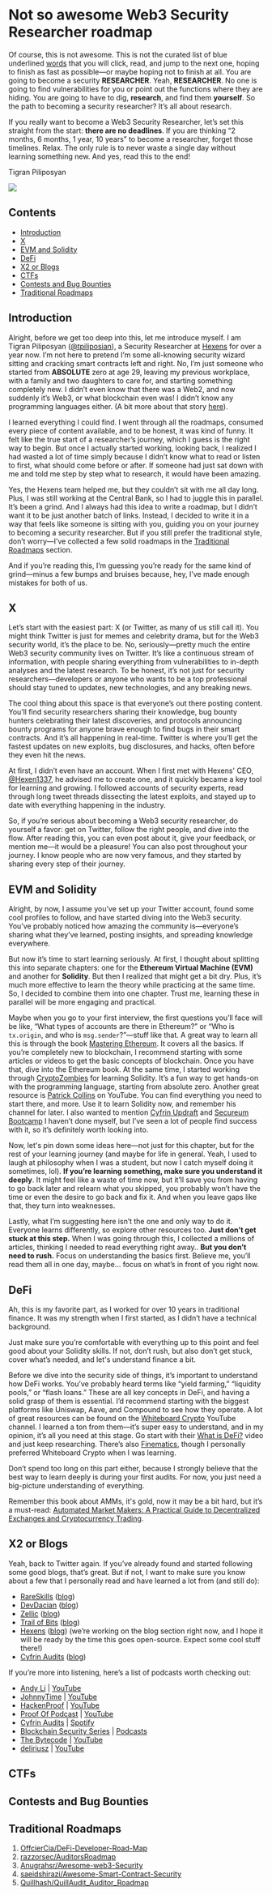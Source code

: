 # Not so awesome Web3 Security Researcher roadmap

Of course, this is not awesome. This is not the curated list of blue underlined [words](https://blank.page/) that you will click, read, and jump to the next one, hoping to finish as fast as possible—or maybe hoping not to finish at all. You are going to become a security **RESEARCHER**. Yeah, **RESEARCHER**. No one is going to find vulnerabilities for you or point out the functions where they are hiding. You are going to have to dig, **research**, and find them **yourself**. So the path to becoming a security researcher? It’s all about research.

If you really want to become a Web3 Security Researcher, let’s set this straight from the start: **there are no deadlines**. If you are thinking “2 months, 6 months, 1 year, 10 years” to become a researcher, forget those timelines. Relax. The only rule is to never waste a single day without learning something new. And yes, read this to the end!

Tigran Piliposyan

<a href="https://twitter.com/tpiliposian" target="_blank"><img src="https://img.shields.io/twitter/follow/nestframework.svg?style=social&label=Follow"></a>

## Contents

- [Introduction](#introduction)
- [X](#x)
- [EVM and Solidity](#evm-and-solidity)
- [DeFi](#defi)
- [X2 or Blogs](#x2-or-blogs)
- [CTFs](#ctfs)
- [Contests and Bug Bounties](#contests-and-bug-bounties)
- [Traditional Roadmaps](#traditional-roadmaps)

## Introduction

Alright, before we get too deep into this, let me introduce myself. I am Tigran Piliposyan ([@tpiliposian](https://twitter.com/tpiliposian)), a Security Researcher at [Hexens](https://hexens.io/) for over a year now. I’m not here to pretend I’m some all-knowing security wizard sitting and cracking smart contracts left and right. No, I’m just someone who started from **ABSOLUTE** zero at age 29, leaving my previous workplace, with a family and two daughters to care for, and starting something completely new. I didn’t even know that there was a Web2, and now suddenly it’s Web3, or what blockchain even was! I didn’t know any programming languages either. (A bit more about that story [here](https://x.com/tpiliposian/status/1699805833167614299)).

I learned everything I could find. I went through all the roadmaps, consumed every piece of content available, and to be honest, it was kind of funny. It felt like the true start of a researcher’s journey, which I guess is the right way to begin. But once I actually started working, looking back, I realized I had wasted a lot of time simply because I didn’t know what to read or listen to first, what should come before or after. If someone had just sat down with me and told me step by step what to research, it would have been amazing.

Yes, the Hexens team helped me, but they couldn’t sit with me all day long. Plus, I was still working at the Central Bank, so I had to juggle this in parallel. It’s been a grind. And I always had this idea to write a roadmap, but I didn’t want it to be just another batch of links. Instead, I decided to write it in a way that feels like someone is sitting with you, guiding you on your journey to becoming a security researcher. But if you still prefer the traditional style, don’t worry—I’ve collected a few solid roadmaps in the [Traditional Roadmaps](#traditional-roadmaps) section.

And if you’re reading this, I’m guessing you’re ready for the same kind of grind—minus a few bumps and bruises because, hey, I’ve made enough mistakes for both of us.

## X

Let’s start with the easiest part: X (or Twitter, as many of us still call it). You might think Twitter is just for memes and celebrity drama, but for the Web3 security world, it’s the place to be. No, seriously—pretty much the entire Web3 security community lives on Twitter. It’s like a continuous stream of information, with people sharing everything from vulnerabilities to in-depth analyses and the latest research. To be honest, it’s not just for security researchers—developers or anyone who wants to be a top professional should stay tuned to updates, new technologies, and any breaking news.

The cool thing about this space is that everyone’s out there posting content. You’ll find security researchers sharing their knowledge, bug bounty hunters celebrating their latest discoveries, and protocols announcing bounty programs for anyone brave enough to find bugs in their smart contracts. And it’s all happening in real-time. Twitter is where you’ll get the fastest updates on new exploits, bug disclosures, and hacks, often before they even hit the news.

At first, I didn’t even have an account. When I first met with Hexens' CEO, [@Hexen1337](https://x.com/Hexen1337), he advised me to create one, and it quickly became a key tool for learning and growing. I followed accounts of security experts, read through long tweet threads dissecting the latest exploits, and stayed up to date with everything happening in the industry.

So, if you’re serious about becoming a Web3 security researcher, do yourself a favor: get on Twitter, follow the right people, and dive into the flow. After reading this, you can even post about it, give your feedback, or mention me—it would be a pleasure! You can also post throughout your journey. I know people who are now very famous, and they started by sharing every step of their journey.

## EVM and Solidity

Alright, by now, I assume you’ve set up your Twitter account, found some cool profiles to follow, and have started diving into the Web3 security. You’ve probably noticed how amazing the community is—everyone’s sharing what they’ve learned, posting insights, and spreading knowledge everywhere.

But now it’s time to start learning seriously. At first, I thought about splitting this into separate chapters: one for the **Ethereum Virtual Machine (EVM)** and another for **Solidity**. But then I realized that might get a bit dry. Plus, it’s much more effective to learn the theory while practicing at the same time. So, I decided to combine them into one chapter. Trust me, learning these in parallel will be more engaging and practical.

Maybe when you go to your first interview, the first questions you’ll face will be like, “What types of accounts are there in Ethereum?” or “Who is `tx.origin`, and who is `msg.sender`?”—stuff like that. A great way to learn all this is through the book [Mastering Ethereum](https://github.com/ethereumbook/ethereumbook). It covers all the basics. If you’re completely new to blockchain, I recommend starting with some articles or videos to get the basic concepts of blockchain. Once you have that, dive into the Ethereum book. At the same time, I started working through [CryptoZombies](https://cryptozombies.io/) for learning Solidity. It’s a fun way to get hands-on with the programming language, starting from absolute zero. Another great resource is [Patrick Collins](https://www.youtube.com/@PatrickAlphaC/videos) on YouTube. You can find everything you need to start there, and more. Use it to learn Solidity now, and remember his channel for later. I also wanted to mention [Cyfrin Updraft](https://www.cyfrin.io/updraft) and [Secureum Bootcamp](https://www.secureum.xyz/bootcamp/) I haven’t done myself, but I’ve seen a lot of people find success with it, so it’s definitely worth looking into.

Now, let's pin down some ideas here—not just for this chapter, but for the rest of your learning journey (and maybe for life in general. Yeah, I used to laugh at philosophy when I was a student, but now I catch myself doing it sometimes, lol). **If you’re learning something, make sure you understand it deeply**. It might feel like a waste of time now, but it’ll save you from having to go back later and relearn what you skipped, you probably won’t have the time or even the desire to go back and fix it. And when you leave gaps like that, they turn into weaknesses.

Lastly, what I’m suggesting here isn’t the one and only way to do it. Everyone learns differently, so explore other resources too. **Just don’t get stuck at this step.** When I was going through this, I collected a millions of articles, thinking I needed to read everything right away.. **But you don’t need to rush.** Focus on understanding the basics first. Believe me, you’ll read them all in one day, maybe... focus on what’s in front of you right now.

## DeFi

Ah, this is my favorite part, as I worked for over 10 years in traditional finance. It was my strength when I first started, as I didn’t have a technical background.

Just make sure you’re comfortable with everything up to this point and feel good about your Solidity skills. If not, don’t rush, but also don’t get stuck, cover what’s needed, and let's understand finance a bit.

Before we dive into the security side of things, it’s important to understand how DeFi works. You’ve probably heard terms like “yield farming,” “liquidity pools,” or “flash loans.” These are all key concepts in DeFi, and having a solid grasp of them is essential. I’d recommend starting with the biggest platforms like Uniswap, Aave, and Compound to see how they operate. A lot of great resources can be found on the [Whiteboard Crypto](https://www.youtube.com/@WhiteboardCrypto) YouTube channel. I learned a ton from them—it’s super easy to understand, and in my opinion, it’s all you need at this stage. Go start with their [What is DeFi?](https://www.youtube.com/watch?v=17QRFlml4pA) video and just keep researching. There’s also [Finematics](https://www.youtube.com/@Finematics), though I personally preferred Whiteboard Crypto when I was learning.

Don’t spend too long on this part either, because I strongly believe that the best way to learn deeply is during your first audits. For now, you just need a big-picture understanding of everything.

Remember this book about AMMs, it's gold, now it may be a bit hard, but it’s a must-read: [Automated Market Makers: A Practical Guide to Decentralized Exchanges and Cryptocurrency Trading](https://www.oreilly.com/library/view/automated-market-makers/9781484286166/).

## X2 or Blogs

Yeah, back to Twitter again. If you’ve already found and started following some good blogs, that’s great. But if not, I want to make sure you know about a few that I personally read and have learned a lot from (and still do):

- [RareSkills](https://x.com/RareSkills_io) ([blog](rareskills.io/blog))
- [DevDacian](https://x.com/DevDacian) ([blog](https://dacian.me/))
- [Zellic](https://x.com/zellic_io) ([blog](https://www.zellic.io/blog/))
- [Trail of Bits](https://x.com/trailofbits) ([blog](https://blog.trailofbits.com/))
- [Hexens](https://x.com/hexensio) ([blog](https://hexens.io/blog)) (we’re working on the blog section right now, and I hope it will be ready by the time this goes open-source. Expect some cool stuff there!)
- [Cyfrin Audits](https://x.com/CyfrinAudits) ([blog](https://www.cyfrin.io/blog))

If you’re more into listening, here’s a list of podcasts worth checking out:

- [Andy Li](https://x.com/andyfeili) | [YouTube](https://www.youtube.com/andyli)
- [JohnnyTime](https://x.com/RealJohnnyTime) | [YouTube](https://www.youtube.com/JohnnyTime)
- [HackenProof](https://x.com/HackenProof) | [YouTube](https://www.youtube.com/@hackenproof)
- [Proof Of Podcast](https://x.com/ProofOf_Podcast) | [YouTube](https://www.youtube.com/@ProofOfPodcast)
- [Cyfrin Audits](https://x.com/CyfrinAudits) | [Spotify](https://open.spotify.com/show/45aUdY9eDwYyE9EZzPaig4)
- [Blockchain Security Series](https://x.com/SecuritySeries) | [Podcasts](https://linktr.ee/blockchainss)
- [The Bytecode](https://x.com/the_bytecode) | [YouTube](https://www.youtube.com/@shafu0x)
- [deliriusz](https://x.com/deliriusz_eth) | [YouTube](https://www.youtube.com/@deliriusz)

## CTFs

## Contests and Bug Bounties

## Traditional Roadmaps

1. [OffcierCia/DeFi-Developer-Road-Map](https://github.com/OffcierCia/DeFi-Developer-Road-Map)
2. [razzorsec/AuditorsRoadmap](https://github.com/razzorsec/AuditorsRoadmap)
3. [Anugrahsr/Awesome-web3-Security](https://github.com/Anugrahsr/Awesome-web3-Security)
4. [saeidshirazi/Awesome-Smart-Contract-Security](https://github.com/saeidshirazi/Awesome-Smart-Contract-Security)
5. [Quillhash/QuillAudit_Auditor_Roadmap](https://github.com/Quillhash/QuillAudit_Auditor_Roadmap)

